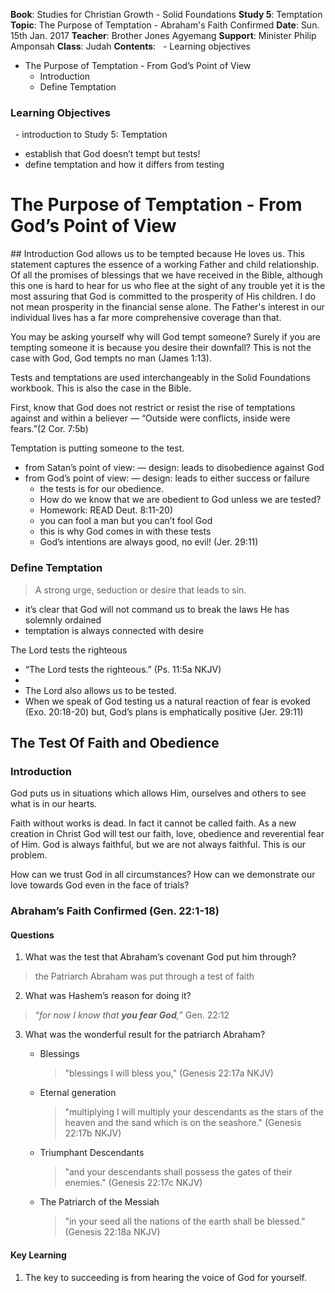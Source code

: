 **Book**: Studies for Christian Growth - Solid Foundations
**Study 5**: Temptation
**Topic**: The Purpose of Temptation - Abraham's Faith Confirmed
**Date**: Sun. 15th Jan. 2017 
**Teacher**: Brother Jones Agyemang
**Support**: Minister Philip Amponsah
**Class**: Judah
**Contents**:
  - Learning objectives
  - The Purpose of Temptation - From God’s Point of View
    - Introduction
    - Define Temptation

### Learning Objectives
  - introduction to Study 5: Temptation
  - establish that God doesn’t tempt but tests!
  - define temptation and how it differs from testing

# The Purpose of Temptation - From God’s Point of View
## Introduction
God allows us to be tempted because He loves us. This statement captures the essence of a working Father and child relationship. Of all the promises of blessings that we have received in the Bible, although this one is hard to hear for us who flee at the sight of any trouble yet it is the most assuring that God is committed to the prosperity of His children. I do not mean prosperity in the financial sense alone. The Father's interest in our individual lives has a far more comprehensive coverage than that. 

You may be asking yourself why will God tempt someone?
Surely if you are tempting someone it is because you desire their downfall? This is not the case with God, God tempts no man (James 1:13). 

Tests and temptations are used interchangeably in the Solid Foundations workbook. This is also the case in the Bible. 

First, know that God does not restrict or resist the rise of temptations against and within a believer  — “Outside were conflicts, inside were fears.”(2 Cor. 7:5b)

Temptation is putting someone to the test.
  - from Satan’s point of view:
     — design: leads to disobedience against God 
  - from God’s point of view: 
     — design: leads to either success or failure
       - the tests is for our obedience. 
       - How do we know that we are obedient to God unless we are tested?
       - Homework: READ Deut. 8:11-20)
       - you can fool a man but you can’t fool God
       - this is why God comes in with these tests
       - God’s intentions are always good, no evil! (Jer. 29:11)

### Define Temptation
> A strong urge, seduction or desire that leads to sin.

 - it’s clear that God will not command us to break the laws He has solemnly ordained
 - temptation is always connected with desire

The Lord tests the righteous 
   - “The Lord tests the righteous.” (Ps. 11:5a NKJV)
   - 
   - The Lord also allows us to be tested.
   - When we speak of God testing us a natural reaction of fear is evoked (Exo. 20:18-20) but, God’s plans is emphatically positive (Jer. 29:11)                                                                                                                                                                                                                         

## The Test Of Faith and Obedience

### Introduction
God puts us in situations which allows Him, ourselves and others to see what is in our hearts. 

Faith without works is dead. In fact it cannot be called faith. As a new creation in Christ God will test our faith, love, obedience and reverential fear of Him. God is always faithful, but we are not always faithful. This is our problem.

How can we trust God in all circumstances? How can we demonstrate our love towards God even in the face of trials?

### Abraham’s Faith Confirmed (Gen. 22:1-18)

#### Questions
1.  What was the test that Abraham’s covenant God put him through?
> the Patriarch Abraham was put through a test of faith

2. What was Hashem’s reason for doing it?
> “_for now I know that **you fear God**,_” Gen. 22:12

3. What was the wonderful result for the patriarch Abraham?
   - Blessings
     > "blessings I will bless you," (Genesis 22:17a NKJV)
   
   - Eternal generation
     > "multiplying I will multiply your descendants as the stars of the heaven and the sand which is on the seashore." (Genesis 22:17b NKJV)
   
   - Triumphant Descendants
     > "and your descendants shall possess the gates of their enemies." (Genesis 22:17c NKJV)
   
   - The Patriarch of the Messiah
     > "in your seed all the nations of the earth shall be blessed." (Genesis 22:18a NKJV)
     
#### Key Learning
1. The key to succeeding is from hearing the voice of God for yourself.